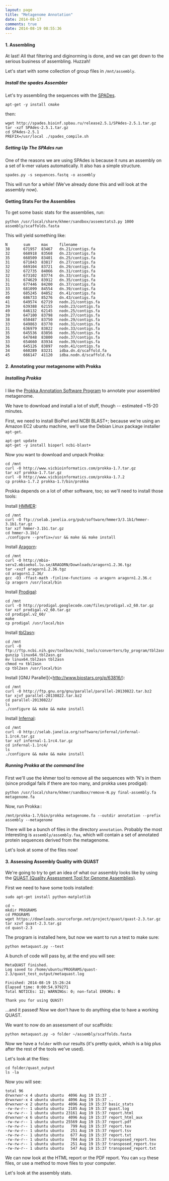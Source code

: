 ```yaml
---
layout: page
title: "Metagenome Annotation"
date: 2014-08-17
comments: true
date: 2014-08-19 08:55:36
---
```


#### **1.** Assembling

At last!  All that filtering and diginorming is done, and we can get
down to the serious business of assembling.  Huzzah!

Let's start with some collection of group files in ``/mnt/assembly``.


##### Install the spades Assembler

Let's try assembling the sequences with the [SPADes](http://bioinf.spbau.ru/spades/).

```
apt-get -y install cmake
```

then:

```
wget http://spades.bioinf.spbau.ru/release2.5.1/SPAdes-2.5.1.tar.gz
tar -xzf SPAdes-2.5.1.tar.gz
cd SPAdes-2.5.1
PREFIX=/usr/local ./spades_compile.sh
```

##### Setting Up The SPAdes run

One of the reasons we are using SPAdes is because it runs an assembly on a set of k-mer values automatically.  It also has a simple structure.

```
spades.py -s sequences.fastq -o assembly
```

This will run for a while!  (We've already done this and will look at the assembly now).

#### Getting Stats For the Assemblies

To get some basic stats for the assemblies, run:

```
python /usr/local/share/khmer/sandbox/assemstats3.py 1000 assembly/scaffolds.fasta
```

This will yield something like:

```
N       sum     max     filename
38      671957  83467   dn.21/contigs.fa
32      668918  83568   dn.23/contigs.fa
35      668509  83401   dn.25/contigs.fa
31      671843  83817   dn.27/contigs.fa
32      669104  83721   dn.29/contigs.fa
32      672735  84066   dn.31/contigs.fa
32      673102  83774   dn.33/contigs.fa
31      674629  83912   dn.35/contigs.fa
31      677446  84200   dn.37/contigs.fa
33      681099  84554   dn.39/contigs.fa
35      685245  84852   dn.41/contigs.fa
40      686733  85276   dn.43/contigs.fa
41      649574  62719   nodn.21/contigs.fa
39      639388  62155   nodn.23/contigs.fa
49      646132  62145   nodn.25/contigs.fa
39      647100  83798   nodn.27/contigs.fa
38      650487  83750   nodn.29/contigs.fa
33      649863  83770   nodn.31/contigs.fa
31      636979  83822   nodn.33/contigs.fa
35      645536  83856   nodn.35/contigs.fa
36      647848  83800   nodn.37/contigs.fa
33      654660  83934   nodn.39/contigs.fa
36      645126  83897   nodn.41/contigs.fa
34      660289  83231   idba.dn.d/scaffold.fa
45      666147  41120   idba.nodn.d/scaffold.fa
```

#### **2.** Annotating your metagenome with Prokka

##### Installing Prokka

I like the [Prokka Annotation Software Program](http://www.vicbioinformatics.com/software.prokka.shtml) to annotate your assembled metagenome.

We have to download and install a lot of stuff, though -- estimated ~15-20 minutes.

First, we need to install BioPerl and NCBI BLAST+; because we're using an Amazon EC2 ubuntu machine, we'll use the Debian Linux package installer `apt-get`.

```
apt-get update
apt-get -y install bioperl ncbi-blast+
```

Now you want to download and unpack Prokka:

```
cd /mnt
curl -O http://www.vicbioinformatics.com/prokka-1.7.tar.gz
tar xzf prokka-1.7.tar.gz 
curl -O http://www.vicbioinformatics.com/prokka-1.7.2
cp prokka-1.7.2 prokka-1.7/bin/prokka
```

Prokka depends on a lot of other software, too; so we'll need to install those tools:

Install [HMMER](http://hmmer.janelia.org):

```
cd /mnt
curl -O ftp://selab.janelia.org/pub/software/hmmer3/3.1b1/hmmer-3.1b1.tar.gz
tar xzf hmmer-3.1b1.tar.gz 
cd hmmer-3.1b1/
./configure --prefix=/usr && make && make install
```

Install [Aragorn](http://www.ncbi.nlm.nih.gov/pmc/articles/PMC373265):

```
cd /mnt
curl -O http://mbio-serv2.mbioekol.lu.se/ARAGORN/Downloads/aragorn1.2.36.tgz
tar -xvzf aragorn1.2.36.tgz
cd aragorn1.2.36/
gcc -O3 -ffast-math -finline-functions -o aragorn aragorn1.2.36.c
cp aragorn /usr/local/bin
```

Install [Prodigal](http://prodigal.ornl.gov):

```
cd /mnt
curl -O http://prodigal.googlecode.com/files/prodigal.v2_60.tar.gz
tar xzf prodigal.v2_60.tar.gz 
cd prodigal.v2_60/
make
cp prodigal /usr/local/bin
```

Install [tbl2asn](http://www.ncbi.nlm.nih.gov/genbank/tbl2asn2):

```
cd /mnt
curl -O ftp://ftp.ncbi.nih.gov/toolbox/ncbi_tools/converters/by_program/tbl2asn/linux64.tbl2asn.gz
gunzip linux64.tbl2asn.gz 
mv linux64.tbl2asn tbl2asn
chmod +x tbl2asn
cp tbl2asn /usr/local/bin
```

Install [GNU Parallel](<http://www.biostars.org/p/63816/):

```
cd /mnt
curl -O http://ftp.gnu.org/gnu/parallel/parallel-20130822.tar.bz2
tar xjvf parallel-20130822.tar.bz2
cd parallel-20130822/
ls
./configure && make && make install
```

Install [Infernal](http://infernal.janelia.org/):

```
cd /mnt
curl -O http://selab.janelia.org/software/infernal/infernal-1.1rc4.tar.gz
tar xzf infernal-1.1rc4.tar.gz 
cd infernal-1.1rc4/
ls
./configure && make && make install
```

##### Running Prokka at the command line

First we'll use the khmer tool to remove all the sequences with 'N's in them (since prodigal fails if there are too many, and prokka uses prodigal):

```
python /usr/local/share/khmer/sandbox/remove-N.py final-assembly.fa metagenome.fa
```

Now, run Prokka::

```
/mnt/prokka-1.7/bin/prokka metagenome.fa --outdir annotation --prefix assembly --metagenome
```

There will be a bunch of files in the directory `annotation`.  Probably the most interesting is `assembly/assembly.faa`, which will contain a set of
annotated protein sequences derived from the metagenome.

Let's look at some of the files now!

#### **3.** Assessing Assembly Quality with QUAST

We're going to try to get an idea of what our assembly looks like by using the [QUAST (Quality Assessment Tool for Genome Assemblies)](http://bioinf.spbau.ru/quast).

First we need to have some tools installed:

```
sudo apt-get install python-matplotlib
```

```
cd ~
mkdir PROGRAMS
cd PROGRAMS
wget https://downloads.sourceforge.net/project/quast/quast-2.3.tar.gz
tar xzvf quast-2.3.tar.gz
cd quast-2.3
```

The program is installed here, but now we want to run a test to make sure:

```
python metaquast.py --test
```

A bunch of code will pass by, at the end you will see:

```
MetaQUAST finished.
Log saved to /home/ubuntu/PROGRAMS/quast-2.3/quast_test_output/metaquast.log

Finished: 2014-08-19 15:26:24
Elapsed time: 0:00:54.979271
Total NOTICEs: 12; WARNINGs: 0; non-fatal ERRORs: 0

Thank you for using QUAST!
```

...and it passed! Now we don't have to do anything else to have a working QUAST.

We want to now do an assessment of our scaffolds:

```
python metaquast.py -o folder ~/assembly/scaffolds.fasta
```

Now we have a `folder` with our results (it's pretty quick, which is a big plus after the rest of the tools we've used).

Let's look at the files:

```
cd folder/quast_output
ls -la
```

Now you will see:

```
total 96
drwxrwxr-x 4 ubuntu ubuntu  4096 Aug 19 15:37 .
drwxrwxr-x 4 ubuntu ubuntu  4096 Aug 19 15:37 ..
drwxrwxr-x 2 ubuntu ubuntu  4096 Aug 19 15:37 basic_stats
-rw-rw-r-- 1 ubuntu ubuntu  2105 Aug 19 15:37 quast.log
-rw-rw-r-- 1 ubuntu ubuntu 23161 Aug 19 15:37 report.html
drwxrwxr-x 6 ubuntu ubuntu  4096 Aug 19 15:37 report_html_aux
-rw-rw-r-- 1 ubuntu ubuntu 25569 Aug 19 15:37 report.pdf
-rw-rw-r-- 1 ubuntu ubuntu   799 Aug 19 15:37 report.tex
-rw-rw-r-- 1 ubuntu ubuntu   251 Aug 19 15:37 report.tsv
-rw-rw-r-- 1 ubuntu ubuntu   677 Aug 19 15:37 report.txt
-rw-rw-r-- 1 ubuntu ubuntu   704 Aug 19 15:37 transposed_report.tex
-rw-rw-r-- 1 ubuntu ubuntu   251 Aug 19 15:37 transposed_report.tsv
-rw-rw-r-- 1 ubuntu ubuntu   547 Aug 19 15:37 transposed_report.txt
```

We can now look at the HTML report or the PDF report.  You can `scp` these files, or use a method to move files to your computer.

Let's look at the assembly stats.  







